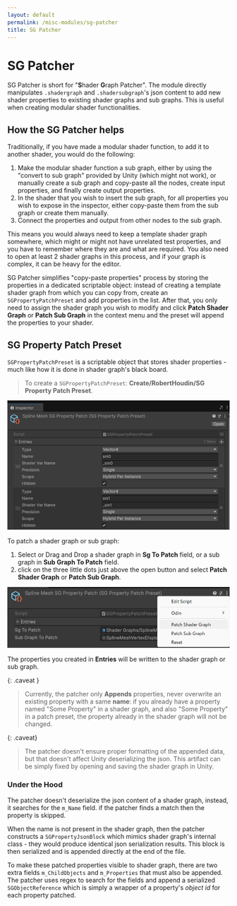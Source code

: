 ```yaml
---
layout: default
permalink: /misc-modules/sg-patcher
title: SG Patcher
---
```

# SG Patcher

SG Patcher is short for "**S**hader **G**raph Patcher".  The module directly manipulates `.shadergraph` and `.shadersubgraph`'s json content to add new shader properties to existing shader graphs and sub graphs. This is useful when creating modular shader functionalities.

## How the SG Patcher helps

Traditionally, if you have made a modular shader function, to add it to another shader, you would do the following:

1. Make the modular shader function a sub graph, either by using the "convert to sub graph" provided by Unity (which might not work), or manually create a sub graph and copy-paste all the nodes, create input properties, and finally create output properties.
2. In the shader that you wish to insert the sub graph, for all properties you wish to expose in the inspector, either copy-paste them from the sub graph or create them manually.
3. Connect the properties and output from other nodes to the sub graph.

This means you would always need to keep a template shader graph somewhere, which might or might not have unrelated test properties, and you have to remember where they are and what are required. You also need to open at least 2 shader graphs in this process, and if your graph is complex, it can be heavy for the editor.

SG Patcher simplifies "copy-paste properties" process by storing the properties in a dedicated scriptable object: instead of creating a template shader graph from which you can copy from, create an `SGPropertyPatchPreset` and add properties in the list. After that, you only need to assign the shader graph you wish to modify and click **Patch Shader Graph** or **Patch Sub Graph** in the context menu and the preset will append the properties to your shader.

## SG Property Patch Preset

`SGPropertyPatchPreset` is a scriptable object that stores shader properties - much like how it is done in shader graph's black board. 

> To create a `SGPropertyPatchPreset`: **Create/RobertHoudin/SG Property Patch Preset**.

![](doc-res/misc-modules/SGPropertyPatchPreset-Inspector.png)

To patch a shader graph or sub graph:

1. Select or Drag and Drop a shader graph in **Sg To Patch** field, or a sub graph in **Sub Graph To Patch** field.
2. click on the three little dots just above the open button and select **Patch Shader Graph** or **Patch Sub Graph**.

![](doc-res/misc-modules/SGPropertyPatchPreset-Patching.png)

The properties you created in **Entries** will be written to the shader graph or sub graph.

{: .caveat }
> Currently, the patcher only **Appends** properties, never overwrite an existing property with a same **name**: if you already have a property named "Some Property" in a shader graph, and also "Some Property" in a patch preset, the property already in the shader graph will not be changed.

{: .caveat}
> The patcher doesn't ensure proper formatting of the appended data, but that doesn't affect Unity deserializing the json. This artifact can be simply fixed by opening and saving the shader graph in Unity. 


### Under the Hood

The patcher doesn't deserialize the json content of a shader graph, instead, it searches for the `m_Name` field. if the patcher finds a match then the property is skipped. 

When the name is not present in the shader graph, then the patcher constructs a `SGPropertyJsonBlock` which mimics shader graph's internal class - they would produce identical json serialization results. This block is then serialized and is appended directly at the end of the file. 

To make these patched properties visible to shader graph, there are two extra fields `m_ChildObjects` and `m_Properties` that must also be appended. The patcher uses regex to search for the fields and append a serialized `SGObjectReference` which is simply a wrapper of a property's *object id* for each property patched.